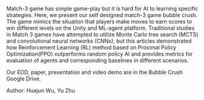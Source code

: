 #
Match-3 game has simple game-play but it is hard for AI to learning specific strategies. Here, we present our self designed match-3 game bubble crush. The game mimics the situation that players make moves to earn scores to win different levels on the Unity and ML-agent platform. Traditional studies in Match 3 games have attempted to utilize Monte Carlo tree search (MCTS) and convolutional neural networks (CNNs), but this articles demonstrated how Reinforcement Learning (RL) method based on Proximal Policy Optimization(PPO) outperforms random policy AI and provides metrics for evaluation of agents and corresponding baselines in different scenarios.

Our EDD, paper, presentation and video demo are in the Bubble Crush Google Drive.

Author: Huajun Wu, Yu Zhu

